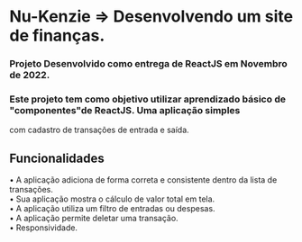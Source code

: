 # Nu-Kenzie => Desenvolvendo um site de finanças.

### Projeto Desenvolvido como entrega de ReactJS em Novembro de 2022.

### Este projeto tem como objetivo utilizar aprendizado básico de "componentes"de ReactJS. Uma aplicação simples
com cadastro de transações de entrada e saída.

## Funcionalidades

• A aplicação adiciona de forma correta e consistente dentro da lista de transações.<br>
• Sua aplicação mostra o cálculo de valor total em tela.<br>
• A aplicação utiliza um filtro de entradas ou despesas.<br>
• A aplicação permite deletar uma transação.<br>
• Responsividade.<br>



